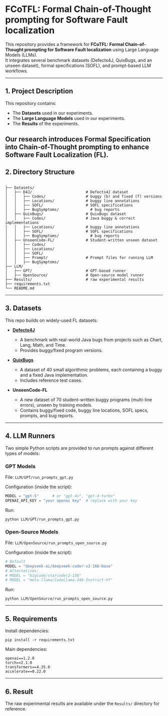 # FCoTFL: Formal Chain-of-Thought prompting for Software Fault localization

This repository provides a framework for **FCoTFL: Formal Chain-of-Thought prompting for Software Fault localization** using Large Language Models (LLMs).  
It integrates several benchmark datasets (Defects4J, QuixBugs, and an unseen dataset), formal specifications (SOFL), and prompt-based LLM workflows.

---

## 1. Project Description
This repository contains:
- The **Datasets** used in our experiments.
- The **Large Language Models** used in our experiments.
- The **Results** of the experiments.

Our research introduces **Formal Specification** into **Chain-of-Thought prompting** to enhance **Software Fault Localization (FL)**.
---

## 2. Directory Structure

```

├── Datasets/
│   ├── D4J/                        # Defects4J dataset
│   │   ├── Codes/                  # buggy (b) and fixed (f) versions
│   │   ├── Locations/              # buggy line annotations
│   │   ├── SOFL/                   # SOFL specifications
│   │   ├── BugSymptoms/              # bug reports 
│   ├── QuixBugs/                   # QuixBugs dataset
│   │   ├── Codes/                  # Java buggy & correct implementations
│   │   ├── Locations/              # buggy line annotations
│   │   ├── SOFL/                   # SOFL specifications
│   │   ├── BugSymptoms/              # bug reports
│   ├── UnseenCode-FL/              # Student-written unseen dataset
│   │   ├── Codes/
│   │   ├── Locations/
│   │   ├── SOFL/
│   │   ├── Prompt/                 # Prompt files for running LLM
│   │   ├── BugSymptoms/
├── LLM/
│   ├── GPT/                        # GPT-based runner
│   ├── OpenSource/                 # Open-source model runner
├── Results/                        # raw experimental results
├── requirements.txt
└── README.md

````

---

## 3. Datasets

This repo builds on widely-used FL datasets:

- **[Defects4J](https://github.com/rjust/defects4j)**  
  - A benchmark with real-world Java bugs from projects such as Chart, Lang, Math, and Time.
  - Provides buggy/fixed program versions.

- **[QuixBugs](https://github.com/jkoppel/QuixBugs)**  
  - A dataset of 40 small algorithmic problems, each containing a buggy and a fixed Java implementation.
  - Includes reference test cases.

- **UnseenCode-FL**  
  - A new dataset of 70 student-written buggy programs (multi-line errors), unseen by training models.
  - Contains buggy/fixed code, buggy line locations, SOFL specs, prompts, and bug reports.

---

## 4. LLM Runners

Two simple Python scripts are provided to run prompts against different types of models:

###  GPT Models

File: `LLM/GPT/run_prompts_gpt.py`

Configuration (inside the script):
```python
MODEL = "gpt-5"      # or "gpt-4o", "gpt-4-turbo"
OPENAI_API_KEY = "your openai key"  # replace with your key
```

Run:

```
python LLM/GPT/run_prompts_gpt.py
```

###  Open-Source Models 

File: `LLM/OpenSource/run_prompts_open_source.py`

Configuration (inside the script):

```python
# Default
MODEL = "deepseek-ai/deepseek-coder-v2-16b-base"
# Alternatives:
# MODEL = "bigcode/starcoder2-15b"
# MODEL = "meta-llama/CodeLlama-34b-Instruct-hf"
```

Run:

```
python LLM/OpenSource/run_prompts_open_source.py
```

---

## 5. Requirements

Install dependencies:

```
pip install -r requirements.txt
```

Main dependencies:
```
openai==1.2.0
torch==2.1.0
transformers==4.35.0
accelerate==0.22.0
```
---

## 6. Result
The raw experimental results are available under the `Results/` directory for reference.